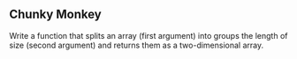 ## Chunky Monkey

Write a function that splits an array (first argument) into groups the length of size (second argument) and returns them as a two-dimensional array.